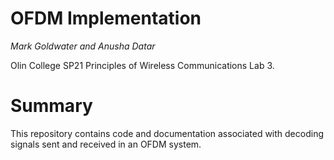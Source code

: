 # OFDM Implementation

*Mark Goldwater and Anusha Datar*

Olin College SP21 Principles of Wireless Communications Lab 3.
# Summary
This repository contains code and documentation associated with
decoding signals sent and received in an OFDM system.
